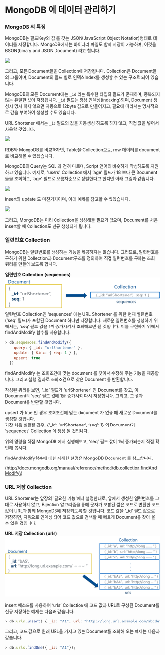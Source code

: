 # MongoDB 에 데이터 관리하기

### MongoDB 의 특징

MongoDB는 필드Key와 값 를 갖는 JSON\(JavaScript Object Notation\)형태로 데이터를 저장합니다. MongoDB에서는 바이너리 파일도 함께 저장이 가능하며, 이것을 BSON\(binary and JSON Document\) 라고 합니다.

![](https://lh6.googleusercontent.com/rtSnNzYJvrpUYKtcbEZwlrlIQSIpOfPvwIMHh-o-RInXi1Ml-s0d_hlrY9laTM8dgBn6Q0t7f_ikEFbVbAvqnNc4Kp9LjvWZJNJ-mvzboU8VzfMoJtduCnoBWsAcBYVOfMwmIfgFhUhrCtTi)

그리고, 모든 Document들을 Collection에 저장됩니다. Collection은 Document들의 그룹이며, Document의 필드 별로 인덱스Index를 생성할 수 있는 구조로 되어 있습니다.

MongoDB의 모든 Document에는 `_id` 라는 특수한 타입의 필드가 존재하며, 중복되지 않는 유일한 값이 저장됩니다. `_id` 필드는 항상 인덱싱\(indexing\)되며, Document 생성시 명시 하지 않으면 자동으로 12byte 값으로 만들어지고, 필요에 따라서는 명시적으로 값을 부여하여 생성할 수도 있습니다.

URL Shortener 에서는 `_id` 필드의 값을 자동생성 하도록 하지 않고, 직접 값을 넣어서 사용할 것입니다.

![](https://lh5.googleusercontent.com/Kif4fH73kW6ZQSn4M_MoLVehDwUsIk8Rl2yWbC6bcHTaeqRcLNTmeG16XcxGCerXXHWL7Dtfo5tXVSMwyBGljvKxLal-zDHzkZsqZ0y8JurXFokB-d7AdyzmdrQklo80nQyEai-51UWTo_6G)

RDB와 MongoDB를 비교하자면, Table을 Collection으로, row 데이터를 document로 비교해볼 수 있겠습니다.

MongoDB의 Query는 SQL 과 전혀 다르며, Script 언어와 비슷하게 작성하도록 지원하고 있습니다. 예제로, 'users' Collection 에서 ‘age’ 필드가 18 보다 큰 Document 들을 조회하고, ‘age’ 필드로 오름차순으로 정렬한다고 한다면 아래 그림과 같습니다.

![](https://lh6.googleusercontent.com/1sDF87iRA1MRQDwVojapY4r6bmm3zxbPI39rwK52uJ02uGsa59aUjhdDoF8BzmWOYWgvSnpQjAfIIedD3r-tMyQjrmsXJlELY1nuYdIQhq7nxz4gt1tPrS6e-yDL8_yn0hBxjYa5n0_wJVOW)

insert와 update 도 마찬가지이며, 아래 예제를 참고할 수 있겠습니다.

![](https://lh6.googleusercontent.com/ogEM-_ccsINKrRCcBeqH1Zjg6GxI8YQ57GJoZyW8hqcUZrozQHu9t-qe0iIMYNEH3Ku9MgdSGGpY0bUg8MwdP5JnLBEgJAtEevxbJnLQH_31abfotffjlNDTU3OxkItRP2jkte02ia2fGCKS)

그리고, MongoDB는 미리 Collection을 생성해둘 필요가 없으며, Document를 처음 insert할 때 Collection도 신규 생성되게 됩니다.

### 일련번호 Collection

MongoDB는 일련번호를 생성하는 기능을 제공하지는 않습니다. 그러므로, 일련번호를 구하기 위한 Collection과 Document구조를 정의하여 직접 일련번호를 구하는 조회 쿼리를 만들어 보도록 합니다.

**일련번호 Collection \(sequences\)**![](/images/mongo01.png)일련번호 Collection인 ‘sequences’ 에는 URL Shortener 를 위한 현재 일련번호\(‘seq’ 필드\)가 포함된 Document 하나만 저장합니다. 새로운 일련번호를 생성하기 위해서는, ‘seq’ 필드 값을 1씩 증가시켜서 조회해오면 될 것입니다. 이를 구현하기 위해서 findAndModify 함수를 사용합니다.

```js
> db.sequences.findAndModify({
    query: { _id: "urlShortener" },
    update: { $inc: { seq: 1 } },
    upsert: true
  })
```

findAndModify 는 조회조건에 맞는 document 를 찾아서 수정해 주는 기능을 제공합니다. 그리고 실행 결과로 조회조건으로 찾은 Document 를 반환합니다.

작성된 쿼리를 보면, ‘\_id’ 필드가 ‘urlShortener’ 인 Document를 찾고, 이 Document의 ‘seq’ 필드 값에 1을 증가시켜 다시 저장합니다. 그리고, 그 결과 Document를 반환할 것입니다.

upsert 가 true 인 경우 조회조건에 맞는 document 가 없을 때 새로운 Document를 생성할 것입니다.  
가장 처음 실행될 경우, {‘\_id’: ‘urlShortener’, ‘seq’: 1} 의 Document가 ‘sequences’ Collection 에 생성 될 것입니다.

위의 명령을 직접 MongoDB 에서 실행해보고, ‘seq’ 필드 값이 1씩 증가되는지 직접 확인해 봅시다.

findAndModify함수에 대한 자세한 설명은 MongoDB Document 를 참조합니다.

\(http://docs.mongodb.org/manual/reference/method/db.collection.findAndModify\)

### URL 저장 Collection

URL Shortener는 앞장의  '필요한 기능'에서 설명한대로, 앞에서 생성한 일련번호를 그대로 사용하지 않고, Bijection 알고리즘을 통해 문자가 포함된 짧은 코드로 변환한 코드 값이 URL과 함께 MongoDB에 저장되도록 할 것입니다. 코드 값을 ‘\_id’ 필드 값으로 저장하면, 자동으로 인덱싱 되어 코드 값으로 검색할 때 빠르게 Document를 찾아 올 수 있을 것입니다.

**URL 저장 Collection \(urls\)**![](/images/mongo02.png)

insert 메소드를 사용하여 ‘urls’ Collection 에 코드 값과 URL로 구성된 Document를 신규 저장하는 예제는 다음과 같습니다.

```js
> db.urls.insert( { _id: "A1", url: "http://long.url.example.com/abcdefg" } )
```

그리고, 코드 값으로 원래 URL을 가지고 있는 Document를 조회해 오는 예제는 다음과 같습니다.

```js
> db.urls.findOne({ _id: "A1"});
```



